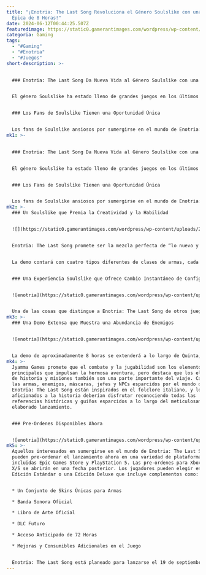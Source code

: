 ```yaml
---
title: "¡Enotria: The Last Song Revoluciona el Género Soulslike con una Demo
  Épica de 8 Horas!"
date: 2024-06-12T00:44:25.507Z
featuredimage: https://static0.gamerantimages.com/wordpress/wp-content/uploads/2024/05/enotriathelastsongheader.png?q=70&fit=contain&w=1140&h=&dpr=1
categoria: Gaming
tags:
  - "#Gaming"
  - "#Enotria"
  - "#Juegos"
short-description: >-
  

  ### Enotria: The Last Song Da Nueva Vida al Género Soulslike con una Demo Impresionante de 8 Horas


  El género Soulslike ha estado lleno de grandes juegos en los últimos años. Los jugadores aún disfrutan de las emocionantes aventuras de títulos como Elden Ring, Remnant 2 y, más recientemente, Lies of P. Ahora, un nuevo estudio está entrando en el género Soulslike con su propio lanzamiento anticipado, Enotria: The Last Song, un viaje expansivo y detallado inspirado en el folclore italiano. A primera vista, el próximo lanzamiento de Jyamma Games, con sede en Italia, parece ser un Soulslike realmente robusto y impulsado por la creatividad, que los jugadores tendrán la oportunidad de probar por sí mismos gracias a una demo larga e impresionantemente detallada.


  ### Los Fans de Soulslike Tienen una Oportunidad Única


  Los fans de Soulslike ansiosos por sumergirse en el mundo de Enotria: The Last Song tendrán la oportunidad de jugar a través de una extensa demo a partir del 22 de mayo de 2024 (y hasta el 30 de julio de 2024). La demo se
mk1: >-
  

  ### Enotria: The Last Song Da Nueva Vida al Género Soulslike con una Demo Impresionante de 8 Horas


  El género Soulslike ha estado lleno de grandes juegos en los últimos años. Los jugadores aún disfrutan de las emocionantes aventuras de títulos como Elden Ring, Remnant 2 y, más recientemente, Lies of P. Ahora, un nuevo estudio está entrando en el género Soulslike con su propio lanzamiento anticipado, Enotria: The Last Song, un viaje expansivo y detallado inspirado en el folclore italiano. A primera vista, el próximo lanzamiento de Jyamma Games, con sede en Italia, parece ser un Soulslike realmente robusto y impulsado por la creatividad, que los jugadores tendrán la oportunidad de probar por sí mismos gracias a una demo larga e impresionantemente detallada.


  ### Los Fans de Soulslike Tienen una Oportunidad Única


  Los fans de Soulslike ansiosos por sumergirse en el mundo de Enotria: The Last Song tendrán la oportunidad de jugar a través de una extensa demo a partir del 22 de mayo de 2024 (y hasta el 30 de julio de 2024). La demo se lanzará tanto en PS5 como en PC a través de las plataformas Steam y Epic Games Store. Los jugadores pueden esperar pasar una cantidad considerable de tiempo navegando por Quinta, la Ciudad de los Actores, mientras reciben una visión extendida de los elementos expansivos de la jugabilidad de Enotria en una demo que, según los desarrolladores, durará más de 8 horas para aquellos interesados en ver y experimentar todo lo que hay
mk2: >-
  ### Un Soulslike que Premia la Creatividad y la Habilidad


  ![](https://static0.gamerantimages.com/wordpress/wp-content/uploads/2024/05/enotriathelastsongfight.png?q=70&fit=crop&w=1500&dpr=1)


  Enotria: The Last Song promete ser la mezcla perfecta de “lo nuevo y lo viejo”, combinando elementos clásicos del género Soulslike con ideas nuevas e innovadoras que ayudarán al lanzamiento a abrirse camino en la categoría en rápida expansión. Los jugadores que buscan una experiencia de combate central que “luzca y se sienta” como un juego Soulslike se sentirán como en casa con las mecánicas de juego de Enotria, desafiantes pero gratificantes, que recompensan tanto la habilidad como la creatividad. Jyamma Games ha hecho grandes esfuerzos para crear una experiencia verdaderamente personalizable para los jugadores, dándoles las herramientas y armas necesarias para crear sus propias configuraciones que se alineen bien con su estilo de juego único.


  La demo contará con cuatro tipos diferentes de clases de armas, cada una con su propia colección de armas para que los jugadores prueben. En total, habrá 22 armas para probar durante la demo, junto con 18 Líneas (que son similares a hechizos o habilidades). Los jugadores también tendrán acceso a 6 máscaras diferentes, que no solo cambiarán su apariencia sino que también pueden alterar su estilo de juego y habilidades. Hay tres gemas diferentes para recolectar, que cambiarán la forma en que los jugadores usan el detallado sistema de “Parry”, así como 32 ventajas para probar. Los jugadores también tendrán acceso a 7 aspectos diferentes, que actúan como modificadores de estadísticas equipables que pueden ayudar a los jugadores a alterar significativamente una configuración sin tener que cambiar sus asignaciones de estadísticas.


  ### Una Experiencia Soulslike que Ofrece Cambio Instantáneo de Configuración


  ![enotria](https://static0.gamerantimages.com/wordpress/wp-content/uploads/2024/05/enotriathelastsongmaskedonesolo.png?q=70&fit=crop&w=1500&dpr=1 "enotria")


  Una de las cosas que distingue a Enotria: The Last Song de otros juegos Soulslike es la ingeniosa capacidad de los jugadores para cambiar sin problemas entre múltiples configuraciones, incluso durante el combate. Los jugadores podrán crear, personalizar y guardar hasta tres configuraciones separadas (cada una con sus propias armas, Líneas y aspectos únicos), a las que podrán cambiar en cualquier momento. Esto promete mejorar en gran medida la creatividad que los jugadores tendrán al aventurarse por Enotria: The Last Song, dándoles verdadera libertad para jugar y experimentar el único Soulslike como mejor les parezca.
mk3: >-
  ### Una Demo Extensa que Muestra una Abundancia de Enemigos


  ![enotria](https://static0.gamerantimages.com/wordpress/wp-content/uploads/2024/05/enotriathelastsongbattletwomasks.png?q=70&fit=crop&w=1500&dpr=1 "enotria")


  La demo de aproximadamente 8 horas se extenderá a lo largo de Quinta, la Ciudad de los Actores, con los jugadores controlando a un misterioso personaje conocido como La Máscara del Cambio. Durante su aventura, los jugadores se enfrentarán a 27 tipos diferentes de enemigos, incluidos algunos poderosos conocidos como Variantes, que tendrán conjuntos de movimientos alterados y armas poderosas. Los jugadores también se enfrentarán a 2 Minijefes y un Jefe Principal durante su aventura en la demo.
mk4: >-
  Jyamma Games promete que el combate y la jugabilidad son los elementos
  principales que impulsan la hermosa aventura, pero destaca que los elementos
  de historia y misiones también son una parte importante del viaje. Cada una de
  las armas, enemigos, máscaras, jefes y NPCs esparcidos por el mundo de
  Enotria: The Last Song están inspirados en el folclore italiano, y los
  aficionados a la historia deberían disfrutar reconociendo todas las
  referencias históricas y guiños esparcidos a lo largo del meticulosamente
  elaborado lanzamiento.


  ### Pre-Ordenes Disponibles Ahora


  ![enotria](https://static0.gamerantimages.com/wordpress/wp-content/uploads/2024/05/enotriathelastsongstagnationtakingover.png?q=70&fit=crop&w=1500&dpr=1 "enotria")
mk5: >-
  Aquellos interesados en sumergirse en el mundo de Enotria: The Last Song
  pueden pre-ordenar el lanzamiento ahora en una variedad de plataformas,
  incluidas Epic Games Store y PlayStation 5. Las pre-ordenes para Xbox Series
  X/S se abrirán en una fecha posterior. Los jugadores pueden elegir entre una
  Edición Estándar o una Edición Deluxe que incluye complementos como:


  * Un Conjunto de Skins Únicas para Armas

  * Banda Sonora Oficial

  * Libro de Arte Oficial

  * DLC Futuro

  * Acceso Anticipado de 72 Horas

  * Mejoras y Consumibles Adicionales en el Juego


  Enotria: The Last Song está planeado para lanzarse el 19 de septiembre de 2024 y estará disponible en PC (a través de Steam y Epic Games Store), PS5 y Xbox Series X/S.
---
```

